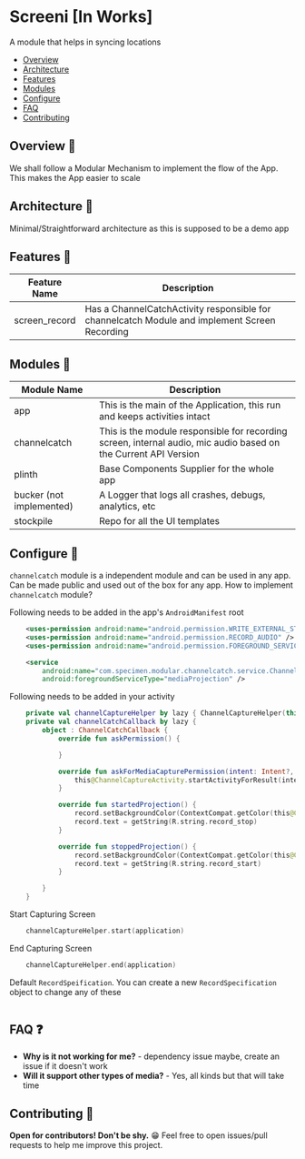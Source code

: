 # Screeni [In Works]

A module that helps in syncing locations

* [Overview](#overview-)
* [Architecture](#architecture-)
* [Features](#features-)
* [Modules](#modules-)
* [Configure](#configure-)
* [FAQ](#faq-)
* [Contributing](#contributing-)

## Overview 👣
We shall follow a Modular Mechanism to implement the flow of the App. This makes the App easier to scale

## Architecture 🧰
Minimal/Straightforward architecture as this is supposed to be a demo app

## Features 🧰

| Feature Name  | Description                                                                                   |
| ------------- | --------------------------------------------------------------------------------------------- |
| screen_record | Has a ChannelCatchActivity responsible for channelcatch Module and implement Screen Recording |

## Modules 🧰
| Module Name              | Description                                                                                                     |
| ------------------------ | --------------------------------------------------------------------------------------------------------------- |
| app                      | This is the main of the Application, this run and keeps activities intact                                       |
| channelcatch             | This is the module responsible for recording screen, internal audio, mic audio based on the Current API Version |
| plinth                   | Base Components Supplier for the whole app                                                                      |
| bucker (not implemented) | A Logger that logs all crashes, debugs, analytics, etc                                                          |
| stockpile                | Repo for all the UI templates                                                                                   |

## Configure 🎨

`channelcatch` module is a independent module and can be used in any app. Can be made public and used out of the box for any app. How to implement `channelcatch` module?

Following needs to be added in the app's `AndroidManifest` root

```xml
    <uses-permission android:name="android.permission.WRITE_EXTERNAL_STORAGE" />
    <uses-permission android:name="android.permission.RECORD_AUDIO" />
    <uses-permission android:name="android.permission.FOREGROUND_SERVICE" />
```

```xml
    <service
        android:name="com.specimen.modular.channelcatch.service.ChannelCatchForegroundService"
        android:foregroundServiceType="mediaProjection" />
```

Following needs to be added in your activity
```kotlin
    private val channelCaptureHelper by lazy { ChannelCaptureHelper(this, channelCatchCallback) }
    private val channelCatchCallback by lazy {
        object : ChannelCatchCallback {
            override fun askPermission() {

            }

            override fun askForMediaCapturePermission(intent: Intent?, requestCode: Int) {
                this@ChannelCaptureActivity.startActivityForResult(intent, requestCode)
            }

            override fun startedProjection() {
                record.setBackgroundColor(ContextCompat.getColor(this@ChannelCaptureActivity, R.color.colorPrimary))
                record.text = getString(R.string.record_stop)
            }

            override fun stoppedProjection() {
                record.setBackgroundColor(ContextCompat.getColor(this@ChannelCaptureActivity, R.color.green_400))
                record.text = getString(R.string.record_start)
            }

        }
    }

```

Start Capturing Screen
```kotlin
	channelCaptureHelper.start(application)
```

End Capturing Screen
```kotlin
	channelCaptureHelper.end(application)
```

Default `RecordSpeification`. You can create a new `RecordSpecification` object to change any of these
```kotlin

```


## FAQ ❓
* **Why is it not working for me?** - dependency issue maybe, create an issue if it doesn't work
* **Will it support other types of media?** - Yes, all kinds but that will take time

## Contributing 🤝
**Open for contributors! Don't be shy.** 😁 Feel free to open issues/pull requests to help me improve this project.

